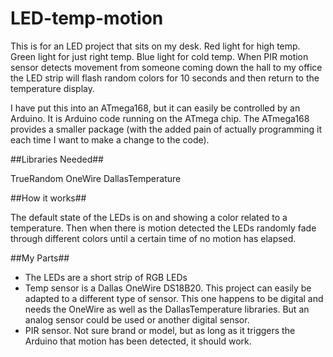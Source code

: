 # LED-temp-motion

This is for an LED project that sits on my desk. Red light for high temp. Green light for just right temp. Blue light for cold temp. When PIR motion sensor detects movement from someone coming down the hall to my office the LED strip will flash random colors for 10 seconds and then return to the temperature display.

I have put this into an ATmega168, but it can easily be controlled by an Arduino. It is Arduino code running on the ATmega chip. The ATmega168 provides a smaller package (with the added pain of actually programming it each time I want to make a change to the code). 

##Libraries Needed##

TrueRandom
OneWire
DallasTemperature

##How it works##

The default state of the LEDs is on and showing a color related to a temperature. Then when there is motion detected the LEDs randomly fade through different colors until a certain time of no motion has elapsed.

##My Parts##

* The LEDs are a short strip of RGB LEDs
* Temp sensor is a Dallas OneWire DS18B20. This project can easily be adapted to a different type of sensor. This one happens to be digital and needs the OneWire as well as the DallasTemperature libraries. But an analog sensor could be used or another digital sensor.
* PIR sensor. Not sure brand or model, but as long as it triggers the Arduino that motion has been detected, it should work.
